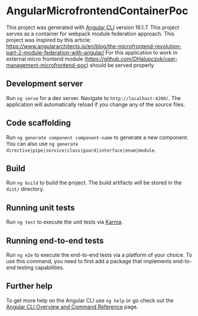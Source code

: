 # AngularMicrofrontendContainerPoc

This project was generated with [Angular CLI](https://github.com/angular/angular-cli) version 16.1.7.
This project serves as a container for webpack module federation approach.
This project was inspired by this article: https://www.angulararchitects.io/en/blog/the-microfrontend-revolution-part-2-module-federation-with-angular/
For this application to work in external micro frontend module (https://github.com/DHalupczok/user-management-microfrontend-poc) should be served properly 

## Development server

Run `ng serve` for a dev server. Navigate to `http://localhost:4200/`. The application will automatically reload if you change any of the source files.

## Code scaffolding

Run `ng generate component component-name` to generate a new component. You can also use `ng generate directive|pipe|service|class|guard|interface|enum|module`.

## Build

Run `ng build` to build the project. The build artifacts will be stored in the `dist/` directory.

## Running unit tests

Run `ng test` to execute the unit tests via [Karma](https://karma-runner.github.io).

## Running end-to-end tests

Run `ng e2e` to execute the end-to-end tests via a platform of your choice. To use this command, you need to first add a package that implements end-to-end testing capabilities.

## Further help

To get more help on the Angular CLI use `ng help` or go check out the [Angular CLI Overview and Command Reference](https://angular.io/cli) page.
